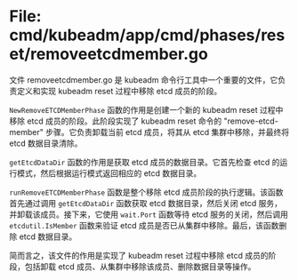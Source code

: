 # File: cmd/kubeadm/app/cmd/phases/reset/removeetcdmember.go

文件 removeetcdmember.go 是 kubeadm 命令行工具中一个重要的文件，它负责定义和实现 kubeadm reset 过程中移除 etcd 成员的阶段。

`NewRemoveETCDMemberPhase` 函数的作用是创建一个新的 kubeadm reset 过程中移除 etcd 成员的阶段。此阶段实现了 kubeadm reset 命令的 "remove-etcd-member" 步骤。它负责卸载当前 etcd 成员，将其从 etcd 集群中移除，并最终将 etcd 数据目录清除。

`getEtcdDataDir` 函数的作用是获取 etcd 成员的数据目录。它首先检查 etcd 的运行模式，然后根据运行模式返回相应的 etcd 数据目录。

`runRemoveETCDMemberPhase` 函数是整个移除 etcd 成员阶段的执行逻辑。该函数首先通过调用 `getEtcdDataDir` 函数获取 etcd 数据目录，然后关闭 etcd 服务，并卸载该成员。接下来，它使用 `wait.Port` 函数等待 etcd 服务的关闭，然后调用 `etcdutil.IsMember` 函数来验证 etcd 成员是否已从集群中移除。最后，该函数删除 etcd 数据目录。

简而言之，该文件的作用是实现了 kubeadm reset 过程中移除 etcd 成员的阶段，包括卸载 etcd 成员、从集群中移除该成员、删除数据目录等操作。

